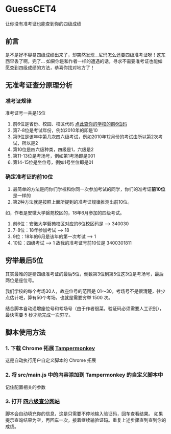 # GuessCET4
让你没有准考证也能查到你的四级成绩
## 前言
是不是好不容易四级成绩出来了，却突然发现...尼玛怎么还要四级准考证呀！这东西早丢了啊，完了...
如果你是和作者一样的遭遇的话，寻求不需要准考证也能如愿查到四级成绩的方法，恭喜你找对地方了！
## 无准考证查分原理分析
### 准考证规律
准考证号一共是15位
1. 前6位是省份、校园、校区代码 [点此查你的学校的前6位码](UniversityCode.md)
2. 第7-8位是考试年份，例如2010年的即是10
3. 第9位是该年中第几次四六级考试，例如2010年12月份的考试由所以第2次考试，所以是2
4. 第10位是四六级种类，四级是1，六级是2
5. 第11-13位是考场号，例如第1考场即是001
6. 第14-15位是坐位号，例如1号坐位即是01
### 确定准考证的前10位
1. 最简单的方法是问你们学校和你同一次参加考试的同学，你们的准考证**前10位**是一样的
2. 第2种方法就是按照上面所提到的准考证规律推测出前10位。

如，作者是安徽大学磬苑校区的，18年6月参加的四级考试。
1. 前6位：安徽大学磬苑校区对应的6位校区码是 ——> 340030
2. 7-8位：18年参加考试 ——> 18
3. 9位：18年的6月是该年的第一次考试 ——> 1
4. 10位：四级考试 ——> 1
故我的准考证号前10位是 3400301811

## 穷举最后5位
其实最难的是猜四级准考证的最后5位，倒数第3位到第5位这3位是考场号，最后两位是座位号。

我们学校的每个考场30人，故座位号的范围是 01～30，考场号不是很清楚，往少点估计吧，算有50个考场。也就是需要穷举 1500 次。

结合脚本自动递增座位号和考场号（由于作者很菜，验证码必须需要人工识别），最快需要 5 秒才能完成一次穷举。

## 脚本使用方法
### 1. 下载 Chrome 拓展 [Tampermonkey](https://tampermonkey.net/)
这是自动执行用户自定义脚本的 Chrome 拓展
### 2. 将 src/main.js 中的内容添加到 Tampermonkey 的自定义脚本中
记住配置相关的参数
### 3. 打开 [四六级查分网站](http://cet.neea.edu.cn/cet/)
脚本会自动填充你的信息，这是只需要不停地输入验证码，回车查看结果。
如果提示查询结果为空，再回车一次，接着继续输验证码。重复上述步骤直到查到你的成绩。
